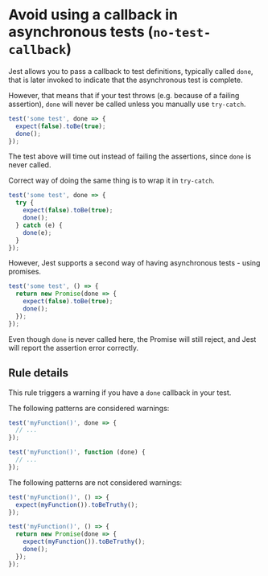 # Avoid using a callback in asynchronous tests (`no-test-callback`)

Jest allows you to pass a callback to test definitions, typically called `done`,
that is later invoked to indicate that the asynchronous test is complete.

However, that means that if your test throws (e.g. because of a failing
assertion), `done` will never be called unless you manually use `try-catch`.

```js
test('some test', done => {
  expect(false).toBe(true);
  done();
});
```

The test above will time out instead of failing the assertions, since `done` is
never called.

Correct way of doing the same thing is to wrap it in `try-catch`.

```js
test('some test', done => {
  try {
    expect(false).toBe(true);
    done();
  } catch (e) {
    done(e);
  }
});
```

However, Jest supports a second way of having asynchronous tests - using
promises.

```js
test('some test', () => {
  return new Promise(done => {
    expect(false).toBe(true);
    done();
  });
});
```

Even though `done` is never called here, the Promise will still reject, and Jest
will report the assertion error correctly.

## Rule details

This rule triggers a warning if you have a `done` callback in your test.

The following patterns are considered warnings:

```js
test('myFunction()', done => {
  // ...
});

test('myFunction()', function (done) {
  // ...
});
```

The following patterns are not considered warnings:

```js
test('myFunction()', () => {
  expect(myFunction()).toBeTruthy();
});

test('myFunction()', () => {
  return new Promise(done => {
    expect(myFunction()).toBeTruthy();
    done();
  });
});
```
